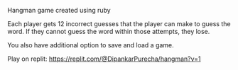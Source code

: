 Hangman game created using ruby 

Each player gets 12 incorrect guesses that the player can make to guess the word. If they cannot guess the word within those attempts, they lose.

You also have additional option to save and load a game. 

Play on replit: https://replit.com/@DipankarPurecha/hangman?v=1
